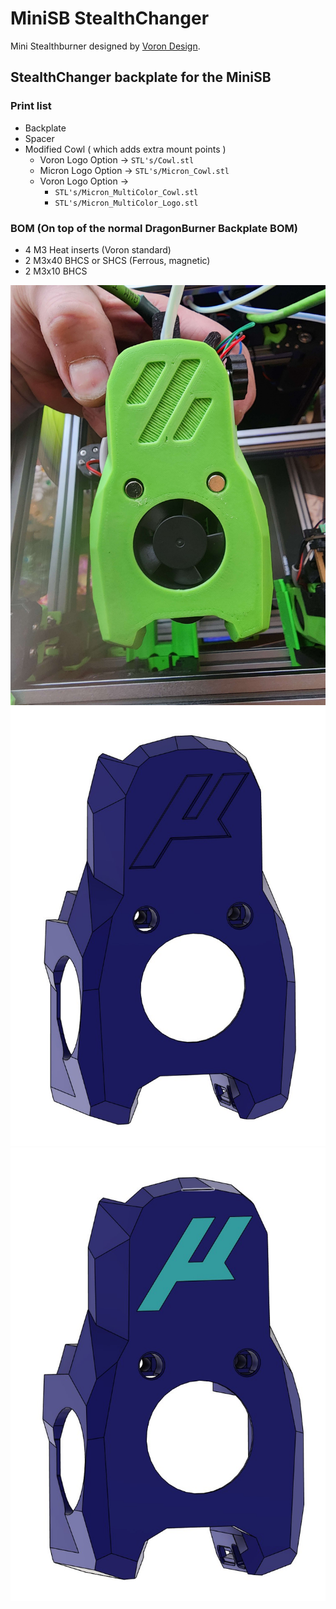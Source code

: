 # MiniSB StealthChanger

Mini Stealthburner designed by [Voron Design](https://vorondesign.com/).

## StealthChanger backplate for the MiniSB

### Print list

- Backplate
- Spacer
- Modified Cowl ( which adds extra mount points )
  - Voron Logo Option -> `STL's/Cowl.stl`
  - Micron Logo Option -> `STL's/Micron_Cowl.stl`
  - Voron Logo Option ->
    - `STL's/Micron_MultiColor_Cowl.stl`
    - `STL's/Micron_MultiColor_Logo.stl`

### BOM (On top of the normal DragonBurner Backplate BOM)

- 4 M3 Heat inserts (Voron standard)
- 2 M3x40 BHCS or SHCS (Ferrous, magnetic)
- 2 M3x10 BHCS

![Voron Logo Cowl](Images/VoronCowl.jpg)
![Micron Logo Cowl](Images/Micron.jpg)
![2 Colors Micron Logo Cowl](Images/Micron_2Color.jpg)
